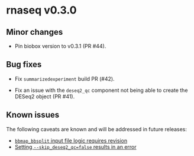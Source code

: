 # rnaseq v0.3.0

## Minor changes

* Pin biobox version to v0.3.1 (PR #44).

## Bug fixes

* Fix `summarizedexperiment` build PR (#42).
 
* Fix an issue with the `deseq2_qc` component not being able to create the DESeq2 object (PR #41).

## Known issues

The following caveats are known and will be addressed in future releases:

- [`bbmap_bbsplit` input file logic requires revision](https://github.com/viash-hub/rnaseq/issues/30)
- [Setting `--skip_deseq2_qc=false` results in an error](https://github.com/viash-hub/rnaseq/issues/31)
